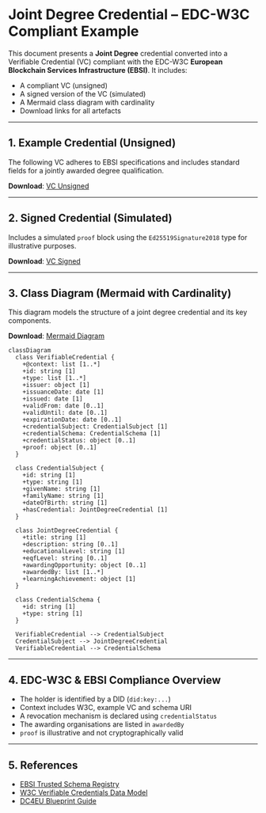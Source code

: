 
# Joint Degree Credential – EDC-W3C Compliant Example

This document presents a **Joint Degree** credential converted into a Verifiable Credential (VC) compliant with the EDC-W3C **European Blockchain Services Infrastructure (EBSI)**. It includes:

- A compliant VC (unsigned)
- A signed version of the VC (simulated)
- A Mermaid class diagram with cardinality
- Download links for all artefacts

---

## 1. Example Credential (Unsigned)

The following VC adheres to EBSI specifications and includes standard fields for a jointly awarded degree qualification.

**Download**: [VC Unsigned](./JointDegree-EBSI-VC-unsigned.json)

---

## 2. Signed Credential (Simulated)

Includes a simulated `proof` block using the `Ed25519Signature2018` type for illustrative purposes.

**Download**: [VC Signed](./JointDegree-EBSI-VC-signed.json)

---

## 3. Class Diagram (Mermaid with Cardinality)

This diagram models the structure of a joint degree credential and its key components.

**Download**: [Mermaid Diagram](./JointDegree-mermaid-diagram.md)


```mermaid
classDiagram
  class VerifiableCredential {
    +@context: list [1..*]
    +id: string [1]
    +type: list [1..*]
    +issuer: object [1]
    +issuanceDate: date [1]
    +issued: date [1]
    +validFrom: date [0..1]
    +validUntil: date [0..1]
    +expirationDate: date [0..1]
    +credentialSubject: CredentialSubject [1]
    +credentialSchema: CredentialSchema [1]
    +credentialStatus: object [0..1]
    +proof: object [0..1]
  }

  class CredentialSubject {
    +id: string [1]
    +type: string [1]
    +givenName: string [1]
    +familyName: string [1]
    +dateOfBirth: string [1]
    +hasCredential: JointDegreeCredential [1]
  }

  class JointDegreeCredential {
    +title: string [1]
    +description: string [0..1]
    +educationalLevel: string [1]
    +eqfLevel: string [0..1]
    +awardingOpportunity: object [0..1]
    +awardedBy: list [1..*]
    +learningAchievement: object [1]
  }

  class CredentialSchema {
    +id: string [1]
    +type: string [1]
  }

  VerifiableCredential --> CredentialSubject
  CredentialSubject --> JointDegreeCredential
  VerifiableCredential --> CredentialSchema
```


---

## 4.  EDC-W3C & EBSI Compliance Overview

- The holder is identified by a DID (`did:key:...`)
- Context includes W3C, example VC and schema URI
- A revocation mechanism is declared using `credentialStatus`
- The awarding organisations are listed in `awardedBy`
- `proof` is illustrative and not cryptographically valid

---

## 5. References

- [EBSI Trusted Schema Registry](https://api-pilot.ebsi.eu/trusted-schemas-registry/)
- [W3C Verifiable Credentials Data Model](https://www.w3.org/TR/vc-data-model/)
- [DC4EU Blueprint Guide](https://www.dc4eu.eu/)
